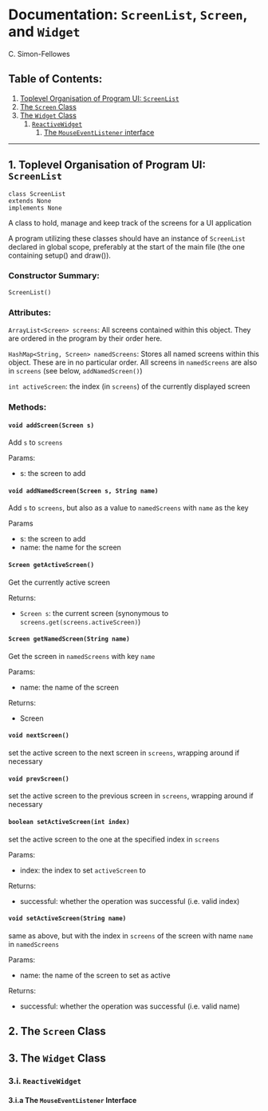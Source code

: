 # Documentation: `ScreenList`, `Screen`, and `Widget`
C. Simon-Fellowes

## Table of Contents:
1. [Toplevel Organisation of Program UI: `ScreenList`](#1-toplevel-organisation-of-program-ui-screenlist)
2. [The `Screen` Class](#2-the-screen-class)
3. [The `Widget` Class](#3-the-widget-class)
    1. [`ReactiveWidget`](#3i-reactivewidget)
        1. [The `MouseEventListener` interface](#3ia-the-mouseeventlistener-interface)

---

## 1. Toplevel Organisation of Program UI: `ScreenList`

```
class ScreenList
extends None
implements None
```

A class to hold, manage and keep track of the screens for a UI application

A program utilizing these classes should have an instance of `ScreenList` declared in global scope, preferably at the start of the main file (the one containing setup() and draw()).

### Constructor Summary:
```
ScreenList()
```

### Attributes:
`ArrayList<Screen> screens`:
All screens contained within this object.
They are ordered in the program by their order here.

`HashMap<String, Screen> namedScreens`: Stores all named screens within this object. These are in no particular order. All screens in `namedScreens` are also in `screens` (see below, `addNamedScreen()`)

`int activeScreen`: the index (in `screens`) of the currently displayed screen

### Methods:

#### `void addScreen(Screen s)`
Add `s` to `screens`

Params:
- s: the screen to add


#### `void addNamedScreen(Screen s, String name)`
Add `s` to `screens`, but also as a value to `namedScreens` with `name` as the key 

Params
- s: the screen to add
- name: the name for the screen


####  `Screen getActiveScreen()`
Get the currently active screen

Returns:
- `Screen s`: the current screen
(synonymous to `screens.get(screens.activeScreen)`)


#### `Screen getNamedScreen(String name)`
Get the screen in `namedScreens` with key `name`  

Params:
- name: the name of the screen

Returns:
- Screen 
    

#### `void nextScreen()`
set the active screen to the next screen in `screens`, wrapping around if necessary
    
#### `void prevScreen()`
set the active screen to the previous screen in `screens`, wrapping around if necessary

#### `boolean setActiveScreen(int index)`
set the active screen to the one at the specified index in `screens`

Params:
- index: the index to set `activeScreen` to

Returns:
- successful: whether the operation was successful (i.e. valid index)

#### `void setActiveScreen(String name)`
same as above, but with the index in `screens` of the screen with name `name` in `namedScreens`

Params:
- name: the name of the screen to set as active

Returns:
- successful: whether the operation was successful (i.e. valid name)

## 2. The `Screen` Class

## 3. The `Widget` Class

### 3.i. `ReactiveWidget`

#### 3.i.a The `MouseEventListener` Interface